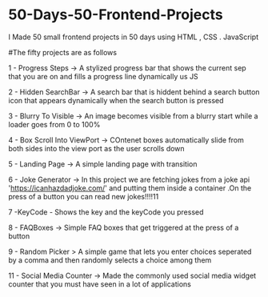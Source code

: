 # 50-Days-50-Frontend-Projects
I Made 50 small frontend projects in 50 days using HTML , CSS . JavaScript


#The fifty projects are as follows

1 - Progress Steps  -> A stylized progress bar that shows the current sep that you are on and fills a progress line dynamically us JS

2 - Hidden SearchBar -> A search bar that is hiddent behind a search button icon that appears dynamically when the search button is pressed

3 - Blurry To Visible -> An image becomes visible from a blurry start while a loader goes from 0 to 100%

4 - Box Scroll Into ViewPort -> COntenet boxes automatically slide from both sides into the view port as the user scrolls down

5 - Landing Page -> A simple landing page with transition

6 - Joke Generator -> In this project we are fetching jokes from a joke api   'https://icanhazdadjoke.com/'  and putting them inside a container .On the press of a button you can read new jokes!!!!11

7 -KeyCode - Shows the key and the keyCode you pressed

8 - FAQBoxes -> Simple FAQ boxes that get triggered at the press of a button

9 - Random Picker > A simple game that lets you enter choices seperated by a comma and then randomly selects a choice among them

11 - Social Media Counter -> Made the commonly used social media widget counter that you must have seen in a lot of applications


